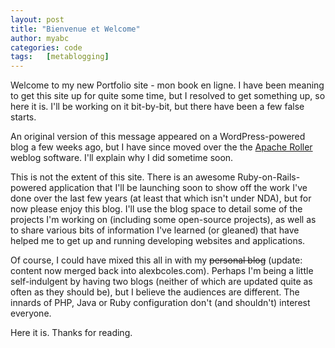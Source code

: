 ```yaml
---
layout: post
title: "Bienvenue et Welcome"
author: myabc
categories: code
tags:   [metablogging]
---
```



Welcome to my new Portfolio site - mon book en ligne. I have been meaning to get this site up for quite some time, but I resolved to get something up, so here it is. I'll be working on it bit-by-bit, but there have been a few false starts.

An original version of this message appeared on a WordPress-powered blog a few weeks ago, but I have since moved over the the <a href="http://roller.apache.org/">Apache Roller</a> weblog software. I'll explain why I did sometime soon.

This is not the extent of this site. There is an awesome Ruby-on-Rails-powered application that I'll be launching soon to show off the work I've done over the last few years (at least that which isn't under NDA), but for now please enjoy this blog. I'll use the blog space to detail some of the projects I'm working on (including some open-source projects), as well as to share various bits of information I've learned (or gleaned) that have helped me to get up and running developing websites and applications.

Of course, I could have mixed this all in with my <del>personal blog</del>
(update: content now merged back into alexbcoles.com). Perhaps I'm being a
little self-indulgent by having two blogs (neither of which are updated quite as
often as they should be), but I believe the audiences are different. The innards
of PHP, Java or Ruby configuration don't (and shouldn't) interest everyone.

Here it is. Thanks for reading.
